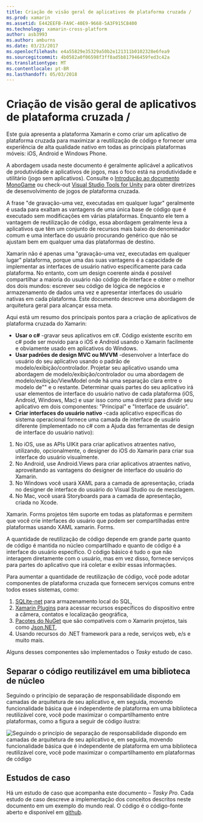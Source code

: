 ```yaml
---
title: Criação de visão geral de aplicativos de plataforma cruzada /
ms.prod: xamarin
ms.assetid: E442EEFB-FA9C-40E9-9668-5A3F915C8400
ms.technology: xamarin-cross-platform
author: asb3993
ms.author: amburns
ms.date: 03/23/2017
ms.openlocfilehash: e4a55829e35329a50b2e121311b0102328e6fea9
ms.sourcegitcommit: 4b0582a0f06598f3ff8ad5b817946459fed3c42a
ms.translationtype: MT
ms.contentlocale: pt-BR
ms.lasthandoff: 05/03/2018
---
```

# <a name="building-cross-platform-applications-overview"></a>Criação de visão geral de aplicativos de plataforma cruzada /

Este guia apresenta a plataforma Xamarin e como criar um aplicativo de plataforma cruzada para maximizar a reutilização de código e fornecer uma experiência de alta qualidade nativo em todas as principais plataformas móveis: iOS, Android e Windows Phone.

A abordagem usada neste documento é geralmente aplicável a aplicativos de produtividade e aplicativos de jogos, mas o foco está na produtividade e utilitário (jogo sem aplicativos). Consulte o [Introdução ao documento MonoGame](~/graphics-games/monogame/introduction/index.md) ou check-out [Visual Studio Tools for Unity](https://docs.microsoft.com/visualstudio/cross-platform/visual-studio-tools-for-unity) para obter diretrizes de desenvolvimento de jogos de plataforma cruzada.

A frase "de gravação-uma vez, executadas em qualquer lugar" geralmente é usada para exaltam as vantagens de uma única base de código que é executado sem modificações em várias plataformas. Enquanto ele tem a vantagem de reutilização de código, essa abordagem geralmente leva a aplicativos que têm um conjunto de recursos mais baixo do denominador comum e uma interface do usuário procurando genérico que não se ajustam bem em qualquer uma das plataformas de destino.

Xamarin não é apenas uma "gravação-uma vez, executadas em qualquer lugar" plataforma, porque uma das suas vantagens é a capacidade de implementar as interfaces de usuário nativo especificamente para cada plataforma. No entanto, com um design coerente ainda é possível compartilhar a maioria do usuário não código de interface e obter o melhor dos dois mundos: escrever seu código de lógica de negócios e armazenamento de dados uma vez e apresentar interfaces do usuário nativas em cada plataforma. Este documento descreve uma abordagem de arquitetura geral para alcançar essa meta.

Aqui está um resumo dos principais pontos para a criação de aplicativos de plataforma cruzada do Xamarin:

-   **Usar o c#** -gravar seus aplicativos em c#. Código existente escrito em c# pode ser movido para o iOS e Android usando o Xamarin facilmente e obviamente usado em aplicativos do Windows.
-   **Usar padrões de design MVC ou MVVM** -desenvolver a Interface do usuário do seu aplicativo usando o padrão de modelo/exibição/controlador. Projetar seu aplicativo usando uma abordagem de modelo/exibição/controlador ou uma abordagem de modelo/exibição/ViewModel onde há uma separação clara entre o modelo de"" e o restante. Determinar quais partes do seu aplicativo irá usar elementos de interface do usuário nativo de cada plataforma (iOS, Android, Windows, Mac) e usar isso como uma diretriz para dividir seu aplicativo em dois componentes: "Principal" e "Interface de usuário".
-   **Criar interfaces do usuário nativo** -cada aplicativo específicas do sistema operacional fornece uma camada de interface de usuário diferente (implementado no c# com a Ajuda das ferramentas de design de interface do usuário nativo):

1.  No iOS, use as APIs UIKit para criar aplicativos atraentes nativo, utilizando, opcionalmente, o designer do iOS do Xamarin para criar sua interface do usuário visualmente.
1.  No Android, use Android.Views para criar aplicativos atraentes nativo, aproveitando as vantagens do designer de interface do usuário do Xamarin.
1.  No Windows você usará XAML para a camada de apresentação, criada no designer de interface do usuário do Visual Studio ou de mesclagem.
1.  No Mac, você usará Storyboards para a camada de apresentação, criada no Xcode.

Xamarin. Forms projetos têm suporte em todas as plataformas e permitem que você crie interfaces do usuário que podem ser compartilhadas entre plataformas usando XAML xamarin. Forms. 

A quantidade de reutilização de código depende em grande parte quanto de código é mantida no núcleo compartilhado e quanto de código é a interface do usuário específico. O código básico é tudo o que não interagem diretamente com o usuário, mas em vez disso, fornece serviços para partes do aplicativo que irá coletar e exibir essas informações.

Para aumentar a quantidade de reutilização de código, você pode adotar componentes de plataforma cruzada que fornecem serviços comuns entre todos esses sistemas, como:

1.   [SQLite-net](https://www.nuget.org/packages/sqlite-net-pcl/) para armazenamento local do SQL,
1.   [Xamarin Plugins](https://xamarin.com/plugins) para acessar recursos específicos do dispositivo entre a câmera, contatos e localização geográfica,
1.   [Pacotes do NuGet](https://nuget.org) que são compatíveis com o Xamarin projetos, tais como [Json.NET](https://www.nuget.org/packages/Newtonsoft.Json/),
1.  Usando recursos do .NET framework para a rede, serviços web, e/s e muito mais.


Alguns desses componentes são implementados o *Tasky* estudo de caso.

 <a name="Separate_Reusable_Code_into_a_Core_Library" />


## <a name="separate-reusable-code-into-a-core-library"></a>Separar o código reutilizável em uma biblioteca de núcleo

Seguindo o princípio de separação de responsabilidade dispondo em camadas de arquitetura de seu aplicativo e, em seguida, movendo funcionalidade básica que é independente de plataforma em uma biblioteca reutilizável core, você pode maximizar o compartilhamento entre plataformas, como a figura a seguir de código ilustra:

 ![](overview-images/layers2.png "Seguindo o princípio de separação de responsabilidade dispondo em camadas de arquitetura de seu aplicativo e, em seguida, movendo funcionalidade básica que é independente de plataforma em uma biblioteca reutilizável core, você pode maximizar o compartilhamento em plataformas de código")

 <a name="Case_Studies" />


## <a name="case-studies"></a>Estudos de caso

Há um estudo de caso que acompanha este documento – *Tasky Pro*. Cada estudo de caso descreve a implementação dos conceitos descritos neste documento em um exemplo do mundo real. O código é o código-fonte aberto e disponível em [github](https://github.com/xamarin/mobile-samples/).
